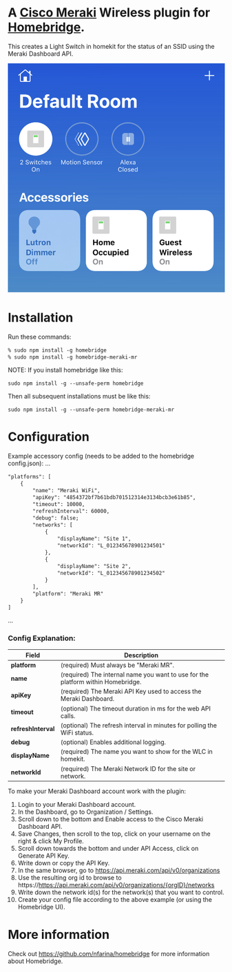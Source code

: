 # A [Cisco Meraki](https://meraki.cisco.com) Wireless plugin for [Homebridge](https://github.com/nfarina/homebridge).  

This creates a Light Switch in homekit for the status of an SSID using the Meraki Dashboard API.

![alt text](example.png "Dashboard Example Screenshot")

# Installation
Run these commands:

    % sudo npm install -g homebridge
    % sudo npm install -g homebridge-meraki-mr


NOTE: If you install homebridge like this:

    sudo npm install -g --unsafe-perm homebridge

Then all subsequent installations must be like this:

    sudo npm install -g --unsafe-perm homebridge-meraki-mr

# Configuration
Example accessory config (needs to be added to the homebridge config.json):
 ...

	"platforms": [
		{
			"name": "Meraki WiFi",
			"apiKey": "4854372bf7b61bdb701512314e3134bcb3e61b85",
			"timeout": 10000,
			"refreshInterval": 60000,
			"debug": false;
			"networks": [
				{
					"displayName": "Site 1",
					"networkId": "L_012345678901234501"
				},
				{
					"displayName": "Site 2",
					"networkId": "L_012345678901234502"
				}
			],
			"platform": "Meraki MR"
		}
	]
 ...

### Config Explanation:

Field           						| Description
----------------------------|------------
**platform**	   						| (required) Must always be "Meraki MR".
**name**										| (required) The internal name you want to use for the platform within Homebridge.
**apiKey**									| (required) The Meraki API Key used to access the Meraki Dashboard.
**timeout**									| (optional) The timeout duration in ms for the web API calls.
**refreshInterval**					| (optional) The refresh interval in minutes for polling the WiFi status.
**debug**										| (optional) Enables additional logging.
**displayName**							| (required) The name you want to show for the WLC in homekit.
**networkId**								| (required) The Meraki Network ID for the site or network.

To make your Meraki Dashboard account work with the plugin:

1. Login to your Meraki Dashboard account.
2. In the Dashboard, go to Organization / Settings.
3. Scroll down to the bottom and Enable access to the Cisco Meraki Dashboard API.
4. Save Changes, then scroll to the top, click on your username on the right & click My Profile.
5. Scroll down towards the bottom and under API Access, click on Generate API Key.
6. Write down or copy the API Key.
7. In the same browser, go to https://api.meraki.com/api/v0/organizations
8. Use the resulting org id to browse to https://https://api.meraki.com/api/v0/organizations/{orgID}/networks
9. Write down the network id(s) for the network(s) that you want to control.
10. Create your config file according to the above example (or using the Homebridge UI).


# More information
Check out https://github.com/nfarina/homebridge for more information about Homebridge.


